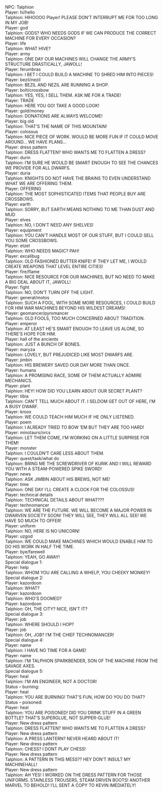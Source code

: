 NPC: Talphion  
Player: hi/hello  
Talphion: HIHOOOO Player! <waves> PLEASE DON’T INTERRUPT ME FOR TOO LONG IN MY JOB!  
Player: god  
Talphion: GODS? WHO NEEDS GODS IF WE CAN PRODUCE THE CORRECT MACHINE FOR EVERY OCCASION?  
Player: life  
Talphion: WHAT HIVE?  
Player: army  
Talphion: ONE DAY OUR MACHINES WILL CHANGE THE ARMY’S STRUCTURE DRASTICALLY, JAWOLL!  
Player: ferumbras  
Talphion: I BET I COULD BUILD A MACHINE TO SHRED HIM INTO PIECES!  
Player: bezil/nezil  
Talphion: BEZIL AND NEZIL ARE RUNNING A SHOP.  
Player: bolt/crossbow  
Talphion: YES, YES, I SELL THEM. ASK ME FOR A TRADE!  
Player: TRADE  
Talphion: HERE YOU GO! TAKE A GOOD LOOK!  
Player: gold/money  
Talphion: DONATIONS ARE ALWAYS WELCOME!  
Player: big old  
Talphion: THAT’S THE NAME OF THIS MOUNTAIN!  
Player: colossus  
Talphion: NICE PIECE OF WORK. WOULD BE MORE FUN IF IT COULD MOVE AROUND… WE HAVE PLANS…  
Player: dress pattern  
Talphion: DRESS FLATTEN? WHO WANTS ME TO FLATTEN A DRESS?  
Player: durin  
Talphion: I’M SURE HE WOULD BE SMART ENOUGH TO SEE THE CHANCES WE PROVIDE FOR ALL DWARFS.  
Player: duria  
Talphion: KNIGHTS DO NOT HAVE THE BRAINS TO EVEN UNDERSTAND WHAT WE ARE OFFERING THEM.  
Player: OFFERING  
Talphion: THE MOST SOPHISTICATED ITEMS THAT PEOPLE BUY ARE CROSSBOWS.  
Player: earth  
Talphion: SORRY, BUT EARTH MEANS NOTHING TO ME THAN DUST AND MUD  
Player: elves  
Talphion: NO, I DON’T NEED ANY SHELVES!  
Player: equipment  
Talphion: YOU CAN’T HANDLE MOST OF OUR STUFF, BUT I COULD SELL YOU SOME CROSSBOWS.  
Player: etzel  
Talphion: WHO NEEDS MAGIC? PAH!  
Player: excalibug  
Talphion: OLD FASHIONED BUTTER KNIFE! IF THEY LET ME, I WOULD CREATE WEAPONS THAT LEVEL ENTIRE CITIES!  
Player: fire/flame  
Talphion: NICE RESOURCE FOR OUR MACHINES, BUT NO NEED TO MAKE A BIG DEAL ABOUT IT, JAWOLL!  
Player: fight  
Talphion: NO, DON’T TURN OFF THE LIGHT.  
Player: general/motos  
Talphion: SUCH A FOOL, WITH SOME MORE RESOURCES, I COULD BUILD FOR HIM WAR MACHINES BEYOND HIS WILDEST DREAMS! <laughs insanely>  
Player: geomancer/pyromancer  
Talphion: OLD FOOLS, TOO MUCH CONCERNED ABOUT TRADITION.  
Player: emperor  
Talphion: AT LEAST HE’S SMART ENOUGH TO LEAVE US ALONE, SO THERE’S HOPE FOR HIM.  
Player: hall of the ancients  
Talphion: JUST A BUNCH OF BONES.  
Player: maryza  
Talphion: LOVELY, BUT PREJUDICED LIKE MOST DWARFS ARE.  
Player: jimbin  
Talphion: HIS BREWERY SAVED OUR DAY MORE THAN ONCE.  
Player: humans  
Talphion: A PROMISING RACE, SOME OF THEM ACTUALLY ADMIRE MECHANICS.  
Player: plant  
Talphion: HEY! HOW DID YOU LEARN ABOUT OUR SECRET PLANT?  
Player: tibia  
Talphion: CAN’T TELL MUCH ABOUT IT. I SELDOM GET OUT OF HERE, I’M A BUSY DWARF.  
Player: kroox  
Talphion: WE COULD TEACH HIM MUCH IF HE ONLY LISTENED.  
Player: poem  
Talphion: I ALREADY TRIED TO BOW ‘EM BUT THEY ARE TOO HARD!  
Player: minotaurs/orcs  
Talphion: LET THEM COME, I’M WORKING ON A LITTLE SURPRISE FOR THEM! <chuckles madly>  
Player: monster  
Talphion: I COULDN’T CARE LESS ABOUT THEM.  
Player: quest/task/what do  
Talphion: BRING ME THE SCREWDRIVER OF KURIK AND I WILL REWARD YOU WITH A STEAM-POWERED SPIKE SWORD!  
Player: news  
Talphion: ASK JIMBIN ABOUT HIS BREWS, NOT ME!  
Player: time  
Talphion: ONE DAY I’LL CREATE A CLOCK FOR THE COLOSSUS!  
Player: technical details  
Talphion: TECHNICAL DETAILS ABOUT WHAT???  
Player: technomancer  
Talphion: WE ARE THE FUTURE. WE WILL BECOME A MAJOR POWER IN DWARVEN SOCIETY SOON! THEY WILL SEE, THEY WILL ALL SEE! WE HAVE SO MUCH TO OFFER! <chuckles and rolls his eyes>  
Player: uniform  
Talphion: NO, HERE IS NO UNICORN!  
Player: uzgod  
Talphion: WE COULD MAKE MACHINES WHICH WOULD ENABLE HIM TO DO HIS WORK IN HALF THE TIME.  
Player: bye/farewell  
Talphion: YEAH, GO AWAY!  
Special dialogue 1:  
Player: help  
Talphion: WHOM YOU ARE CALLING A WHELP, YOU CHEEKY MONKEY!  
Special dialogue 2:  
Player: kazordoon  
Talphion: WHAT?  
Player: kazordoon  
Talphion: WHO’S DOOMED?  
Player: kazordoon  
Talphion: OH, THE CITY? NICE, ISN’T IT?  
Special dialogue 3:  
Player: job  
Talphion: WHERE SHOULD I HOP?  
Player: job  
Talphion: OH, JOB? I’M THE CHIEF TECHNOMANCER!  
Special dialogue 4:  
Player: name  
Talphion: I HAVE NO TIME FOR A GAME!  
Player: name  
Talphion: I’M TALPHION SPARKBENDER, SON OF THE MACHINE FROM THE SAVAGE AXES.  
Special dialogue 5:  
Player: heal  
Talphion: I’M AN ENGINEER, NOT A DOCTOR!  
Status – burning:  
Player: heal  
Talphion: YOU ARE BURNING! THAT’S FUN, HOW DO YOU DO THAT?  
Status – poisoned:  
Player: heal  
Talphion: YOU ARE POISONED! DID YOU DRINK STUFF IN A GREEN BOTTLE? THAT’S SUPERGLUE, NOT SUPPER-GLUE!  
Player: New dress pattern  
Talphion: DRESS FLATTEN? WHO WANTS ME TO FLATTEN A DRESS?  
Player: New dress pattern  
Talphion: A PRESS LANTERN? NEVER HEARD ABOUT IT!  
Player: New dress pattern  
Talphion: CHESS? I DONT PLAY CHESS!  
Player: New dress pattern  
Talphion: A PATTERN IN THIS MESS?? HEY DON’T INSULT MY MACHINEHALL!  
Player: New dress pattern  
Talphion: AH YES! I WORKED ON THE DRESS PATTERN FOR THOSE UNIFORMS. STAINLESS TROUSERS, STEAM DRIVEN BOOTS! ANOTHER MARVEL TO BEHOLD! I’LL SENT A COPY TO KEVIN IMEDIATELY!  
